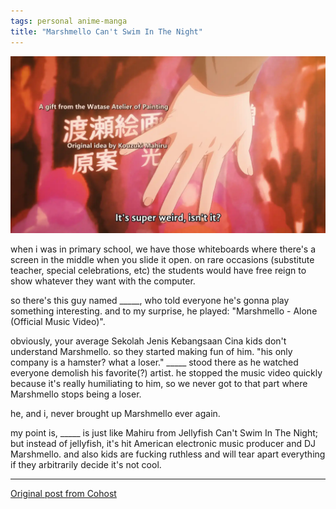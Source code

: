 ```yaml
---
tags: personal anime-manga
title: "Marshmello Can't Swim In The Night"
---
```


![Mahiru covering up her own name in her graffiti, as her friends make fun of it](/assets/images/post-images/mahiru.webp)

when i was in primary school, we have those whiteboards where there's a screen in the middle when you slide it open. on rare occasions (substitute teacher, special celebrations, etc) the students would have free reign to show whatever they want with the computer.

so there's this guy named _____, who told everyone he's gonna play something interesting. and to my surprise, he played: "Marshmello - Alone (Official Music Video)".

obviously, your average Sekolah Jenis Kebangsaan Cina kids don't understand Marshmello. so they started making fun of him. "his only company is a hamster? what a loser." _____ stood there as he watched everyone demolish his favorite(?) artist. he stopped the music video quickly because it's really humiliating to him, so we never got to that part where Marshmello stops being a loser.

he, and i, never brought up Marshmello ever again.

my point is, _____ is just like Mahiru from Jellyfish Can't Swim In The Night; but instead of jellyfish, it's hit American electronic music producer and DJ Marshmello. and also kids are fucking ruthless and will tear apart everything if they arbitrarily decide it's not cool.

---

[Original post from Cohost](https://cohost.org/meow-d/post/5725139-when-i-was-in-primar)
